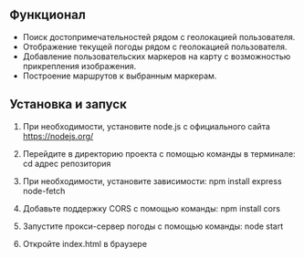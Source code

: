 ## Функционал
- Поиск достопримечательностей рядом с геолокацией пользователя.
- Отображение текущей погоды рядом с геолокацией пользователя.
- Добавление пользовательских маркеров на карту с возможностью прикрепления изображения.
- Построение маршрутов к выбранным маркерам.

## Установка и запуск

1. При необходимости, установите node.js с официального сайта https://nodejs.org/

2. Перейдите в директорию проекта с помощью команды в терминале:
   cd адрес репозитория

3. При необходимости, установите зависимости:
   npm install express node-fetch

4. Добавьте поддержку CORS с помощью команды:
   npm install cors

5. Запустите прокси-сервер погоды с помощью команды:
   node start

6. Откройте index.html в браузере
